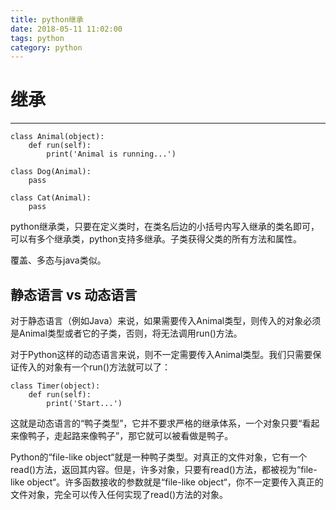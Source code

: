 ```yaml
---
title: python继承
date: 2018-05-11 11:02:00
tags: python
category: python
---
```

# 继承
---------------
    class Animal(object):
        def run(self):
            print('Animal is running...')

    class Dog(Animal):
        pass

    class Cat(Animal):
        pass

python继承类，只要在定义类时，在类名后边的小括号内写入继承的类名即可，可以有多个继承类，python支持多继承。子类获得父类的所有方法和属性。

覆盖、多态与java类似。

## 静态语言 vs 动态语言
对于静态语言（例如Java）来说，如果需要传入Animal类型，则传入的对象必须是Animal类型或者它的子类，否则，将无法调用run()方法。

对于Python这样的动态语言来说，则不一定需要传入Animal类型。我们只需要保证传入的对象有一个run()方法就可以了：

    class Timer(object):
        def run(self):
            print('Start...')
这就是动态语言的“鸭子类型”，它并不要求严格的继承体系，一个对象只要“看起来像鸭子，走起路来像鸭子”，那它就可以被看做是鸭子。

Python的“file-like object“就是一种鸭子类型。对真正的文件对象，它有一个read()方法，返回其内容。但是，许多对象，只要有read()方法，都被视为“file-like object“。许多函数接收的参数就是“file-like object“，你不一定要传入真正的文件对象，完全可以传入任何实现了read()方法的对象。

